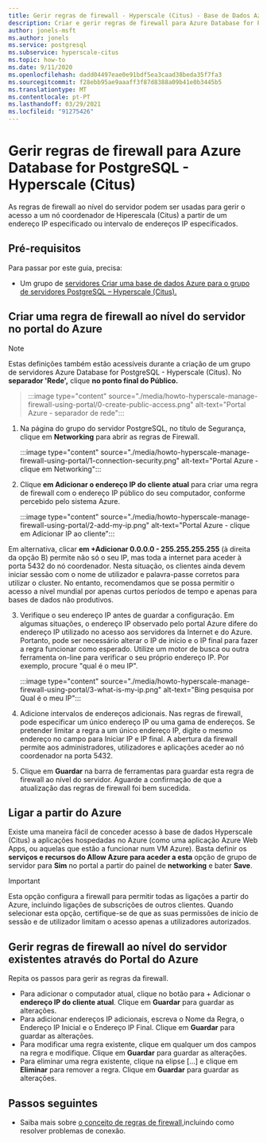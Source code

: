 ```yaml
---
title: Gerir regras de firewall - Hyperscale (Citus) - Base de Dados Azure para PostgreSQL
description: Criar e gerir regras de firewall para Azure Database for PostgreSQL - Hyperscale (Citus) usando o portal Azure
author: jonels-msft
ms.author: jonels
ms.service: postgresql
ms.subservice: hyperscale-citus
ms.topic: how-to
ms.date: 9/11/2020
ms.openlocfilehash: dadd04497eae0e91bdf5ea3caad38beda35f7fa3
ms.sourcegitcommit: f28ebb95ae9aaaff3f87d8388a09b41e0b3445b5
ms.translationtype: MT
ms.contentlocale: pt-PT
ms.lasthandoff: 03/29/2021
ms.locfileid: "91275426"
---
```

# <a name="manage-firewall-rules-for-azure-database-for-postgresql---hyperscale-citus"></a>Gerir regras de firewall para Azure Database for PostgreSQL - Hyperscale (Citus)
As regras de firewall ao nível do servidor podem ser usadas para gerir o acesso a um nó coordenador de Hiperescala (Citus) a partir de um endereço IP especificado ou intervalo de endereços IP especificados.

## <a name="prerequisites"></a>Pré-requisitos
Para passar por este guia, precisa:
- Um grupo de [servidores Criar uma base de dados Azure para o grupo de servidores PostgreSQL – Hyperscale (Citus).](quickstart-create-hyperscale-portal.md)

## <a name="create-a-server-level-firewall-rule-in-the-azure-portal"></a>Criar uma regra de firewall ao nível do servidor no portal do Azure

> [!NOTE]
> Estas definições também estão acessíveis durante a criação de um grupo de servidores Azure Database for PostgreSQL - Hyperscale (Citus). No **separador 'Rede',** clique **no ponto final do Público.**

> :::image type="content" source="./media/howto-hyperscale-manage-firewall-using-portal/0-create-public-access.png" alt-text="Portal Azure - separador de rede":::

1. Na página do grupo do servidor PostgreSQL, no título de Segurança, clique em **Networking** para abrir as regras de Firewall.

   :::image type="content" source="./media/howto-hyperscale-manage-firewall-using-portal/1-connection-security.png" alt-text="Portal Azure - clique em Networking":::

2. Clique **em Adicionar o endereço IP do cliente atual** para criar uma regra de firewall com o endereço IP público do seu computador, conforme percebido pelo sistema Azure.

   :::image type="content" source="./media/howto-hyperscale-manage-firewall-using-portal/2-add-my-ip.png" alt-text="Portal Azure - clique em Adicionar IP ao cliente":::

Em alternativa, clicar **em +Adicionar 0.0.0.0 - 255.255.255.255** (à direita da opção B) permite não só o seu IP, mas toda a internet para aceder à porta 5432 do nó coordenador. Nesta situação, os clientes ainda devem iniciar sessão com o nome de utilizador e palavra-passe corretos para utilizar o cluster. No entanto, recomendamos que se possa permitir o acesso a nível mundial por apenas curtos períodos de tempo e apenas para bases de dados não produtivos.

3. Verifique o seu endereço IP antes de guardar a configuração. Em algumas situações, o endereço IP observado pelo portal Azure difere do endereço IP utilizado no acesso aos servidores da Internet e do Azure. Portanto, pode ser necessário alterar o IP de início e o IP final para fazer a regra funcionar como esperado.
   Utilize um motor de busca ou outra ferramenta on-line para verificar o seu próprio endereço IP. Por exemplo, procure "qual é o meu IP".

   :::image type="content" source="./media/howto-hyperscale-manage-firewall-using-portal/3-what-is-my-ip.png" alt-text="Bing pesquisa por Qual é o meu IP":::

4. Adicione intervalos de endereços adicionais. Nas regras de firewall, pode especificar um único endereço IP ou uma gama de endereços. Se pretender limitar a regra a um único endereço IP, digite o mesmo endereço no campo para Iniciar IP e IP final. A abertura da firewall permite aos administradores, utilizadores e aplicações aceder ao nó coordenador na porta 5432.

5. Clique em **Guardar** na barra de ferramentas para guardar esta regra de firewall ao nível do servidor. Aguarde a confirmação de que a atualização das regras de firewall foi bem sucedida.

## <a name="connecting-from-azure"></a>Ligar a partir do Azure

Existe uma maneira fácil de conceder acesso à base de dados Hyperscale (Citus) a aplicações hospedadas no Azure (como uma aplicação Azure Web Apps, ou aquelas que estão a funcionar num VM Azure). Basta definir os **serviços e recursos do Allow Azure para aceder a esta** opção de grupo de servidor para **Sim** no portal a partir do painel de **networking** e bater **Save**.

> [!IMPORTANT]
> Esta opção configura a firewall para permitir todas as ligações a partir do Azure, incluindo ligações de subscrições de outros clientes. Quando selecionar esta opção, certifique-se de que as suas permissões de início de sessão e de utilizador limitam o acesso apenas a utilizadores autorizados.

## <a name="manage-existing-server-level-firewall-rules-through-the-azure-portal"></a>Gerir regras de firewall ao nível do servidor existentes através do Portal do Azure
Repita os passos para gerir as regras da firewall.
* Para adicionar o computador atual, clique no botão para + Adicionar o **endereço IP do cliente atual**. Clique em **Guardar** para guardar as alterações.
* Para adicionar endereços IP adicionais, escreva o Nome da Regra, o Endereço IP Inicial e o Endereço IP Final. Clique em **Guardar** para guardar as alterações.
* Para modificar uma regra existente, clique em qualquer um dos campos na regra e modifique. Clique em **Guardar** para guardar as alterações.
* Para eliminar uma regra existente, clique na elipse [...] e clique em **Eliminar** para remover a regra. Clique em **Guardar** para guardar as alterações.

## <a name="next-steps"></a>Passos seguintes
- Saiba mais sobre [o conceito de regras de firewall,](concepts-hyperscale-firewall-rules.md)incluindo como resolver problemas de conexão.
